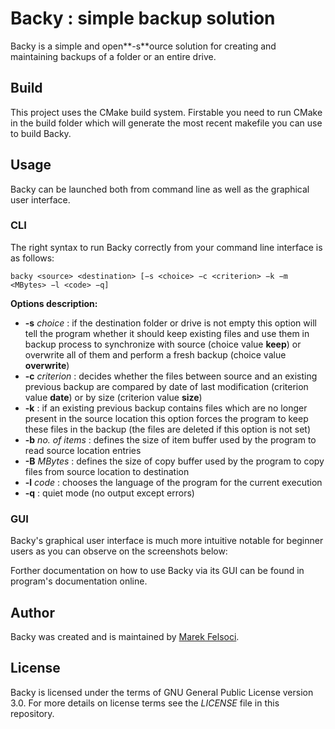 # Backy : simple backup solution

Backy is a simple and open**-s**ource solution for creating and maintaining backups of a folder or an entire drive.

## Build

This project uses the CMake build system. Firstable you need to run CMake in the build folder which will generate the most recent makefile you can use to build Backy.

## Usage

Backy can be launched both from command line as well as the graphical user interface.

### CLI

The right syntax to run Backy correctly from your command line interface is as follows:

``backy <source> <destination> [−s <choice> −c <criterion> −k −m <MBytes> −l <code> −q]``

**Options description:**

- **-s** *choice* : if the destination folder or drive is not empty this option will tell the program whether it
should keep existing files and use them in backup process to synchronize with source (choice value **keep**) or overwrite all of them and perform a fresh backup (choice value **overwrite**)
- **-c** *criterion* : decides whether the files between source and an existing previous backup are compared by date of last modification (criterion value **date**) or by size (criterion value **size**)
- **-k** : if an existing previous backup contains files which are no longer present in the source location this option forces the program to keep these files in the backup (the files are deleted if this option is not set)
- **-b** *no. of items* : defines the size of item buffer used by the program to read source location entries
- **-B** *MBytes* : defines the size of copy buffer used by the program to copy files from source location to destination
- **-l** *code* : chooses the language of the program for the current execution
- **-q** : quiet mode (no output except errors)

### GUI

Backy's graphical user interface is much more intuitive notable for beginner users as you can observe on the screenshots below:

Forther documentation on how to use Backy via its GUI can be found in program's documentation online.

## Author

Backy was created and is maintained by [Marek Felsoci](http://www.marekonline.eu).

## License

Backy is licensed under the terms of GNU General Public License version 3.0. For more details on license terms see the *LICENSE* file in this repository.

